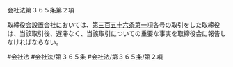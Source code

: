 会社法第３６５条第２項

取締役会設置会社においては、[第三百五十六条第一項](会社法＿＿＿＿第３５６条第１項)各号の取引をした取締役は、当該取引後、遅滞なく、当該取引についての重要な事実を取締役会に報告しなければならない。

#会社法
#会社法/第３６５条
#会社法/第３６５条/第２項
